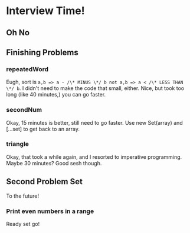 # Interview Time!

## Oh No

## Finishing Problems

### repeatedWord

Eugh, sort is `a,b => a - /\* MINUS \*/ b not a,b => a < /\* LESS THAN \*/ b`. I didn't need to make the code that small, either. Nice, but took too long (like 40 minutes,) you can go faster.

### secondNum

Okay, 15 minutes is better, still need to go faster. Use new Set(array) and \[...set\] to get back to an array.

### triangle

Okay, that took a while again, and I resorted to imperative programming. Maybe 30 minutes? Good sesh though.

## Second Problem Set

To the future!

### Print even numbers in a range

Ready set go!
